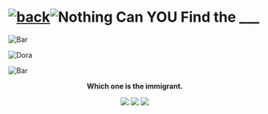 # [![back](https://cdn.discordapp.com/emojis/887168885747511396?size=32)](https://dxrpy.github.io/Dxrpys-Garbage-Website)![`Nothing`](https://cdn.discordapp.com/attachments/584355797366997002/889386862916014090/nothing.png) Can YOU Find the ___

![`Bar`](https://cdn.discordapp.com/attachments/584355797366997002/889006586406772746/4M7IWwP.png)

![`Dora`](https://cdn.discordapp.com/attachments/584355797366997002/890504939405733888/AAAABdUq1AkZ8opLu89fSiPYhj2BrL5cpBQONwdLESYWZLNcVasBLybwTRNOylCLf0J50SF17rdiLlwQmHYsksyZY9dXJMGUDi8T.jpg)

![`Bar`](https://cdn.discordapp.com/attachments/584355797366997002/889006586406772746/4M7IWwP.png)

<p align=center>
  <b>
    Which one is the immigrant.
  </b>
</p>
<p align="center">
  <a href="https://steamcommunity.com"><img src="https://cdn.discordapp.com/attachments/584355797366997002/890503631231668285/bee.png"/></a>
  <a href="https://steamcommunity.com/"><img src="https://cdn.discordapp.com/attachments/584355797366997002/890503628043980820/bird.png"/></a>
  <a href="https://steamcommunity.com/"><img src="https://cdn.discordapp.com/attachments/584355797366997002/890503627322572840/dora.png"/></a>
</p>
